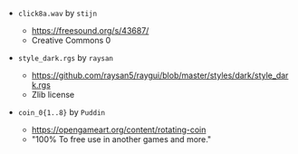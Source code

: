 - `click8a.wav` by `stijn`
  - https://freesound.org/s/43687/
  - Creative Commons 0

- `style_dark.rgs` by `raysan`
  - https://github.com/raysan5/raygui/blob/master/styles/dark/style_dark.rgs
  - Zlib license

- `coin_0{1..8}` by `Puddin`
  - https://opengameart.org/content/rotating-coin
  - "100% To free use in another games and more."
